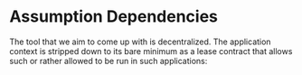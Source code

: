 # Assumption Dependencies

The tool that we aim to come up with is decentralized. The application context is stripped down to its bare minimum as a lease contract that allows such or rather allowed to be run in such applications:



